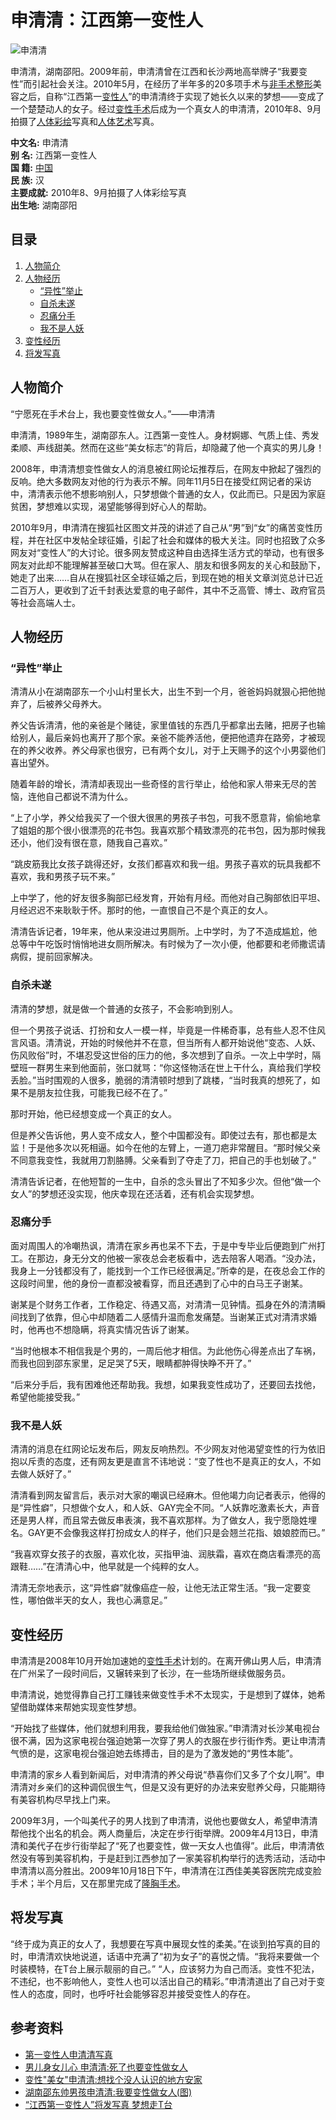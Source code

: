 # 申清清：江西第一变性人

![申清清](https://bkssl.bdimg.com/resource/lemma/images/5fd55c22db8790899b5d.png)

申清清，湖南邵阳。2009年前，申清清曾在江西和长沙两地高举牌子“我要变性”而引起社会关注。2010年5月，在经历了半年多的20多项手术与[非手术整形](https://baike.baidu.com/item/%E9%9D%9E%E6%89%8B%E6%9C%AF%E6%95%B4%E5%BD%A2/9314921?fromModule=lemma_inlink)美容之后，自称“江西第一[变性人](https://baike.baidu.com/item/%E5%8F%98%E6%80%A7%E4%BA%BA/0?fromModule=lemma_inlink)”的申清清终于实现了她长久以来的梦想——变成了一个楚楚动人的女子。经过[变性手术](https://baike.baidu.com/item/%E5%8F%98%E6%80%A7%E6%89%8B%E6%9C%AF/10957798?fromModule=lemma_inlink)后成为一个真女人的申清清，2010年8、9月拍摄了[人体彩绘](https://baike.baidu.com/item/%E4%BA%BA%E4%BD%93%E5%BD%A9%E7%BB%98/631000?fromModule=lemma_inlink)写真和[人体艺术](https://baike.baidu.com/item/%E4%BA%BA%E4%BD%93%E8%89%BA%E6%9C%AF/0?fromModule=lemma_inlink)写真。

**中文名:** 申清清  
**别 名:** 江西第一变性人  
**国 籍:** [中国](https://baike.baidu.com/item/%E4%B8%AD%E5%9B%BD/22516505?fromModule=lemma_inlink)  
**民 族:** 汉  
**主要成就:** 2010年8、9月拍摄了人体彩绘写真  
**出生地:** 湖南邵阳

## 目录

1. [人物简介](#人物简介)
2. [人物经历](#人物经历)
   - [“异性”举止](#异性举止)
   - [自杀未遂](#自杀未遂)
   - [忍痛分手](#忍痛分手)
   - [我不是人妖](#我不是人妖)
3. [变性经历](#变性经历)
4. [将发写真](#将发写真)

## 人物简介

“宁愿死在手术台上，我也要变性做女人。”——申清清

申清清，1989年生，湖南邵东人。江西第一变性人。身材婀娜、气质上佳、秀发柔顺、声线甜美。然而在这些“美女标志”的背后，却隐藏了他一个真实的男儿身！  

2008年，申清清想变性做女人的消息被红网论坛推荐后，在网友中掀起了强烈的反响。绝大多数网友对他的行为表示不解。同年11月5日在接受红网记者的采访中，清清表示他不想影响别人，只梦想做个普通的女人，仅此而已。只是因为家庭贫困，梦想难以实现，渴望能够得到好心人的帮助。  

2010年9月，申清清在搜狐社区图文并茂的讲述了自己从“男”到“女”的痛苦变性历程，并在社区中发帖全球征婚，引起了社会和媒体的极大关注。同时也招致了众多网友对“变性人”的大讨论。很多网友赞成这种自由选择生活方式的举动，也有很多网友对此却不能理解甚至破口大骂。但在家人、朋友和很多网友的关心和鼓励下，她走了出来……自从在搜狐社区全球征婚之后，到现在她的相关文章浏览总计已近二百万人，更收到了近千封表达爱意的电子邮件，其中不乏高管、博士、政府官员等社会高端人士。  

## 人物经历

### “异性”举止

清清从小在湖南邵东一个小山村里长大，出生不到一个月，爸爸妈妈就狠心把他抛弃了，后被养父母养大。

养父告诉清清，他的亲爸是个赌徒，家里值钱的东西几乎都拿出去赌，把房子也输给别人，最后亲妈也离开了那个家。亲爸不能养活他，便把他遗弃在路旁，才被现在的养父收养。养父母家也很穷，已有两个女儿，对于上天赐予的这个小男婴他们喜出望外。

随着年龄的增长，清清却表现出一些奇怪的言行举止，给他和家人带来无尽的苦恼，连他自己都说不清为什么。

“上了小学，养父给我买了一个很大很黑的男孩子书包，可我不愿意背，偷偷地拿了姐姐的那个很小很漂亮的花书包。我喜欢那个精致漂亮的花书包，因为那时候我还小，他们没有很在意，随我自己喜欢。”

“跳皮筋我比女孩子跳得还好，女孩们都喜欢和我一组。男孩子喜欢的玩具我都不喜欢，我和男孩子玩不来。”

上中学了，他的好友很多胸部已经发育，开始有月经。而他对自己胸部依旧平坦、月经迟迟不来耿耿于怀。那时的他，一直恨自己不是个真正的女人。

清清告诉记者，19年来，他从来没进过男厕所。上中学时，为了不造成尴尬，他总等中午吃饭时悄悄地进女厕所解决。有时候为了一次小便，他都要和老师撒谎请病假，提前回家解决。

### 自杀未遂

清清的梦想，就是做一个普通的女孩子，不会影响到别人。

但一个男孩子说话、打扮和女人一模一样，毕竟是一件稀奇事，总有些人忍不住风言风语。清清说，开始的时候他并不在意，但当所有人都开始说他“变态、人妖、伤风败俗”时，不堪忍受这世俗的压力的他，多次想到了自杀。一次上中学时，隔壁班一群男生来到他面前，张口就骂：“你这怪物活在世上干什么，真给我们学校丢脸。”当时围观的人很多，脆弱的清清顿时想到了跳楼，“当时我真的想死了，如果不是朋友拉住我，可能我已经不在了。”

那时开始，他已经想变成一个真正的女人。

但是养父告诉他，男人变不成女人，整个中国都没有。即使过去有，那也都是太监！于是他多次以死相逼。如今在他的左臂上，一道刀疤非常醒目。“那时候父亲不同意我变性，我就用刀割胳膊。父亲看到了夺走了刀，把自己的手也划破了。”

清清告诉记者，在他短暂的一生中，自杀的念头冒出了不知多少次。但他“做一个女人”的梦想还没实现，他庆幸现在还活着，还有机会实现梦想。  

### 忍痛分手

面对周围人的冷嘲热讽，清清在家乡再也呆不下去，于是中专毕业后便跑到广州打工。在那边，身无分文的他被一家夜总会老板看中，选去陪客人喝酒。“没办法，我身上一分钱都没有了，能找到一个工作已经很满足。”所幸的是，在夜总会工作的这段时间里，他的身份一直都没被看穿，而且还遇到了心中的白马王子谢某。

谢某是个财务工作者，工作稳定、待遇又高，对清清一见钟情。孤身在外的清清瞬间找到了依靠，但心中却随着二人感情升温而愈发痛楚。当谢某正式对清清求婚时，他再也不想隐瞒，将真实情况告诉了谢某。

“当时他根本不相信我是个男的，一周后他才相信。为此他伤心得差点出了车祸，而我也回到邵东家里，足足哭了5天，眼睛都肿得快睁不开了。”

“后来分手后，我有困难他还帮助我。我想，如果我变性成功了，还要回去找他，希望他能接受我。”

### 我不是人妖

清清的消息在红网论坛发布后，网友反响热烈。不少网友对他渴望变性的行为依旧抱以斥责的态度，还有网友更是直言不讳地说：“变了性也不是真正的女人，不如去做人妖好了。”

清清看到网友留言后，表示对大家的嘲讽已经麻木。但他竭力向记者表示，他得的是“异性癖”，只想做个女人，和人妖、GAY完全不同。“人妖靠吃激素长大，声音还是男人样，而且常去做反串表演，我不喜欢那样。为了做女人，我宁愿隐姓埋名。GAY更不会像我这样打扮成女人的样子，他们只是会翘兰花指、娘娘腔而已。”

“我喜欢穿女孩子的衣服，喜欢化妆，买指甲油、润肤霜，喜欢在商店看漂亮的高跟鞋……”在清清心中，他早就是一个纯粹的女人。

清清无奈地表示，这“异性癖”就像癌症一般，让他无法正常生活。“我一定要变性，哪怕做半天的女人，我也心满意足。”

## 变性经历

申清清是2008年10月开始加速她的[变性手术](https://baike.baidu.com/item/%E5%8F%98%E6%80%A7%E6%89%8B%E6%9C%AF/10957798?fromModule=lemma_inlink)计划的。在离开佛山男人后，申清清在广州呆了一段时间后，又辗转来到了长沙，在一些场所继续做服务员。

申清清说，她觉得靠自己打工赚钱来做变性手术不太现实，于是想到了媒体，她希望借助媒体来帮她实现变性梦想。

“开始找了些媒体，他们就想利用我，要我给他们做独家。”申清清对长沙某电视台很不满，因为这家电视台强迫她第一次穿了男人的衣服在步行街作秀。更让申清清气愤的是，这家电视台强迫她去练搏击，目的是为了激发她的“男性本能”。

申清清的家乡人看到新闻后，对申清清的养父母说“恭喜你们又多了个女儿啊”。申清清对乡亲们的这种调侃很生气，但是又没有更好的办法来安慰养父母，只能期待有美容机构尽早找上门来。

2009年3月，一个叫美代子的男人找到了申清清，说他也要做女人，希望申清清帮他找个出名的机会。两人商量后，决定在步行街举牌。2009年4月13日，申清清和美代子在步行街举起了“死了也要变性，做一天女人也值得”。此后，申清清依然没有等到美容机构，于是赶到江西参加了一家美容机构举行的选秀活动，活动中申清清以高分胜出。2009年10月18日下午，申清清在江西佳美美容医院完成变脸手术；半个月后，又在那里完成了[隆胸手术](https://baike.baidu.com/item/%E9%9A%86%E8%83%B8%E6%89%8B%E6%9C%AF/1143920?fromModule=lemma_inlink)。

## 将发写真

“终于成为真正的女人了，我想要在写真中展现女性的柔美。”在谈到拍写真的目的时，申清清欢快地说道，话语中充满了“初为女子”的喜悦之情。“我将来要做一个时装模特，在T台上展示靓丽的自己。” “人，应该努力为自己而活。变性不犯法，不违纪，也不影响他人，变性人也可以活出自己的精彩。”申清清道出了自己对于变性人的态度，同时，也呼吁社会能够容忍并接受变性人的存在。

## 参考资料

- [第一变性人申清清写真](https://baike.baidu.com/reference/3978896/533aYdO6cr3_z3kATPWIyP35ZHrENoj96-HWVLFzzqIP0XOpXIfgWIl84tY2-uIpFwTG_5tuddRax7j4CE1N7_cPMfI9QrIkn3T4)
- [男儿身女儿心 申清清:死了也要变性做女人](https://baike.baidu.com/reference/3978896/533aYdO6cr3_z3kATKeJza_4MnmXM9WlurbaULVzzqIP0XOpRovyScYh6dk-sPRoGUXIvtdtL4RFxrDnC0pY7vIPc-8wR7Qmm377VTvFiqClp51sxg)
- [变性"美女"申清清:想找个没人认识的地方安家](https://baike.baidu.com/reference/3978896/533aYdO6cr3_z3kATPPYmf33MCrGYtquur2AULdzzqIP0XOpQJvrW4Z89tg8sPRoGUXIvtdjcsIcleSvFUlF7_cQdfI3QrQinXL9UjLEyb3k9t04ks8c59cf)
- [湖南邵东帅男孩申清清:我要变性做女人(图)](https://baike.baidu.com/reference/3978896/533aYdO6cr3_z3kATKHama72YH3FN4iqubPQB-ZzzqIP0XOpSoLqXcYh6dk-sPRoGUXIvtdxL9QZme-VDBpD6KJDIuw1Q7UiwSmjES2ajeO6)
- [“江西第一变性人”将发写真 梦想走T台](https://baike.baidu.com/reference/3978896/533aYdO6cr3_z3kATKCNzvSjZi7DZdr46rSHV-RzzqIP0X5nyFIIqrs828P9yFQXOpNZhb9tamO29SVRH7vYQbO08XbUrgiWgDXeXl_qJ_dk5n9JMpY1dAOlK)